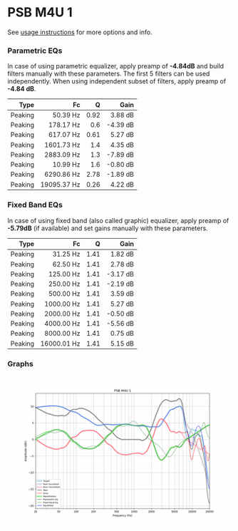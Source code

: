 # PSB M4U 1
See [usage instructions](https://github.com/jaakkopasanen/AutoEq#usage) for more options and info.

### Parametric EQs
In case of using parametric equalizer, apply preamp of **-4.84dB** and build filters manually
with these parameters. The first 5 filters can be used independently.
When using independent subset of filters, apply preamp of **-4.84 dB**.

| Type    | Fc          |    Q | Gain     |
|--------:|------------:|-----:|---------:|
| Peaking | 50.39 Hz    | 0.92 | 3.88 dB  |
| Peaking | 178.17 Hz   | 0.6  | -4.39 dB |
| Peaking | 617.07 Hz   | 0.61 | 5.27 dB  |
| Peaking | 1601.73 Hz  | 1.4  | 4.35 dB  |
| Peaking | 2883.09 Hz  | 1.3  | -7.89 dB |
| Peaking | 10.99 Hz    | 1.6  | -0.80 dB |
| Peaking | 6290.86 Hz  | 2.78 | -1.89 dB |
| Peaking | 19095.37 Hz | 0.26 | 4.22 dB  |

### Fixed Band EQs
In case of using fixed band (also called graphic) equalizer, apply preamp of **-5.79dB**
(if available) and set gains manually with these parameters.

| Type    | Fc          |    Q | Gain     |
|--------:|------------:|-----:|---------:|
| Peaking | 31.25 Hz    | 1.41 | 1.82 dB  |
| Peaking | 62.50 Hz    | 1.41 | 2.78 dB  |
| Peaking | 125.00 Hz   | 1.41 | -3.17 dB |
| Peaking | 250.00 Hz   | 1.41 | -2.19 dB |
| Peaking | 500.00 Hz   | 1.41 | 3.59 dB  |
| Peaking | 1000.00 Hz  | 1.41 | 5.27 dB  |
| Peaking | 2000.00 Hz  | 1.41 | -0.50 dB |
| Peaking | 4000.00 Hz  | 1.41 | -5.56 dB |
| Peaking | 8000.00 Hz  | 1.41 | 0.75 dB  |
| Peaking | 16000.01 Hz | 1.41 | 5.15 dB  |

### Graphs
![](./PSB%20M4U%201.png)